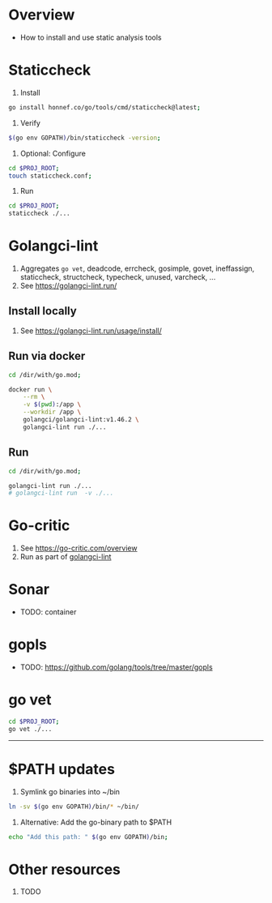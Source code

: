 # Overview
- How to install and use static analysis tools


# Staticcheck
1. Install
```sh
go install honnef.co/go/tools/cmd/staticcheck@latest;
```
1. Verify
```sh
$(go env GOPATH)/bin/staticcheck -version;
```
1. Optional: Configure
```sh
cd $PROJ_ROOT;
touch staticcheck.conf;
```
1. Run
```sh
cd $PROJ_ROOT;
staticcheck ./...
```

# Golangci-lint
1. Aggregates `go vet`, deadcode, errcheck, gosimple, govet, ineffassign, staticcheck, structcheck, typecheck, unused, varcheck, ...
1. See https://golangci-lint.run/

## Install locally
1. See https://golangci-lint.run/usage/install/

## Run via docker
```sh
cd /dir/with/go.mod;

docker run \
    --rm \
    -v $(pwd):/app \
    --workdir /app \
    golangci/golangci-lint:v1.46.2 \
    golangci-lint run ./...
```


## Run
```sh
cd /dir/with/go.mod;

golangci-lint run ./...
# golangci-lint run  -v ./...
```


# Go-critic
1. See https://go-critic.com/overview
1. Run as part of [golangci-lint](https://golangci-lint.run/)


# Sonar
- TODO: container


# gopls
- TODO: https://github.com/golang/tools/tree/master/gopls


# go vet
```sh
cd $PROJ_ROOT;
go vet ./...
```


--------
# $PATH updates
1. Symlink go binaries into ~/bin
```sh
ln -sv $(go env GOPATH)/bin/* ~/bin/
```
1. Alternative: Add the go-binary path to $PATH
```sh
echo "Add this path: " $(go env GOPATH)/bin;
```


# Other resources
1. TODO